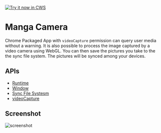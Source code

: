 <a target="_blank" href="https://chrome.google.com/webstore/detail/cnehcenehakkickcnoiaemcpjpaigmbb">![Try it now in CWS](https://raw.github.com/GoogleChrome/chrome-app-samples/master/tryitnowbutton.png "Click here to install this sample from the Chrome Web Store")</a>


# Manga Camera

Chrome Packaged App with `videoCapture` permission can query user media without a warning. It is also possible to process the image captured by a video camera using WebGL. You can then save the pictures you take to the the sync file system. The pictures will be synced among your devices.

## APIs

* [Runtime](http://developer.chrome.com/apps/app.runtime.html)
* [Window](http://developer.chrome.com/apps/app.window.html)
* [Sync File Systesm](http://developer.chrome.com/apps/syncFileSystem.html)
* [videoCapture](http://developer.chrome.com/apps/manifest.html#permissions)


## Screenshot
![screenshot](/samples/manga-cam/assets/screenshot_1280_800.png)
